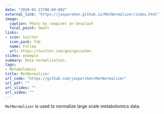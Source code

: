 ```yaml
---
date: "2020-01-21T00:00:00Z"
external_link: "https://jaspershen.github.io/MetNormalizer/index.html"
image:
  caption: Photo by rawpixel on Unsplash
  focal_point: Smart
links:
- icon: twitter
  icon_pack: fab
  name: Follow
  url: https://twitter.com/georgecushen
slides: example
summary: Data normalization.
tags:
- Metabolomics
title: MetNormalizer
url_code: "https://github.com/jaspershen/MetNormalizer"
url_pdf: ""
url_slides: ""
url_video: ""
---
```


`MetNormalizer` is used to normalize large scale metabolomics data.